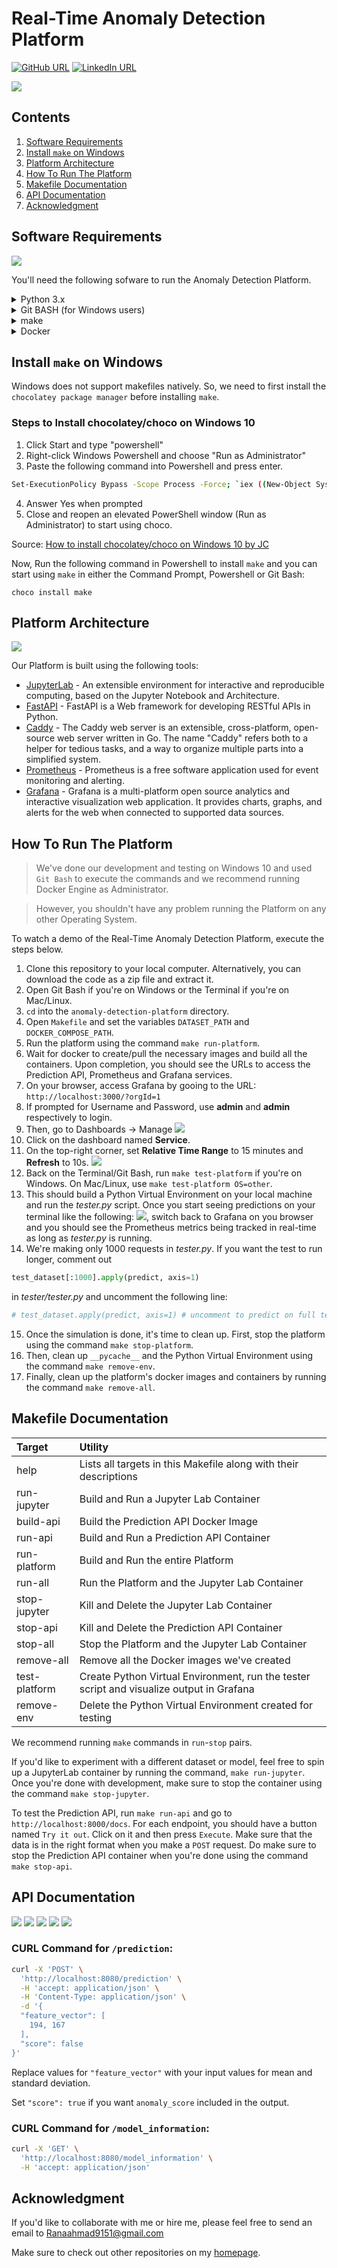 # Real-Time Anomaly Detection Platform

[![GitHub URL](https://img.shields.io/badge/author-Ahmad%20Saeed-brightgreen)](https://github.com/Ranaahmad9151)
[![LinkedIn URL](https://img.shields.io/badge/-Ahmad%20Saeed-blue?style=flat&logo=linkedin)](https://www.linkedin.com/in/rana-ahmad-data-scientist/)

![](images/dashboard-gif.gif)

## Contents

1. [Software Requirements](https://github.com/Ranaahmad9151/anomaly-detection-platform#software-requirements)
2. [Install `make` on Windows](https://github.com/Ranaahmad9151/anomaly-detection-platform#install-make-on-windows)
3. [Platform Architecture](https://github.com/Ranaahmad9151/anomaly-detection-platform#platform-architecture)
4. [How To Run The Platform](https://github.com/Ranaahmad9151/anomaly-detection-platform#how-to-run-the-platform)
5. [Makefile Documentation](https://github.com/Ranaahmad9151/anomaly-detection-platform#makefile-documentation)
6. [API Documentation](https://github.com/Ranaahmad9151/anomaly-detection-platform#api-documentation)
7. [Acknowledgment](https://github.com/Ranaahmad9151/anomaly-detection-platform#acknowledgment)

## Software Requirements

![](images/anomaly-platform-prereq.png)

You'll need the following sofware to run the Anomaly Detection Platform.

<details>
<summary> Python 3.x </summary>

![](images/python-logo.png)

Python is an interpreted high-level general-purpose programming language. Its design philosophy emphasizes code readability with its use of significant indentation. Its language constructs as well as its object-oriented approach aim to help programmers write clear, logical code for small and large-scale projects.

Python comes pre-installed with most Linux and Mac Systems. To install Python, follow the instructions provided here: https://www.python.org/downloads/

Please make sure you install a version of Python 3.x

</details>

<details>
<summary> Git BASH (for Windows users) </summary>

![](images/git-bash.jpg)

Git BASH is an application for Microsoft Windows environments which provides an emulation layer for a Git command line experience.

Install Git BASH if you're on a Windows machine by following the instructions here: https://gitforwindows.org/

</details>

<details>
<summary> make </summary>

![](images/gnu-make.png)

GNU Make is a tool which controls the generation of executables and other non-source files of a program from the program's source files.

Follow the instructions in the [Install make on Windows](https://github.com/Ranaahmad9151/anomaly-detection-platform#install-make-on-windows) section to install `make` on Windows.

To install `make` on Linux, follow the instructions listed on GNU's website: https://www.gnu.org/software/make/

</details>

<details>
<summary> Docker </summary>

![](images/docker-logo.jpg)

Docker is a set of platform as a service products that use OS-level virtualization to deliver software in packages called containers.

To install Docker, follow the instructions listed on Docker's website: https://docs.docker.com/desktop/#download-and-install

</details>

## Install `make` on Windows

Windows does not support makefiles natively. So, we need to first install the `chocolatey package manager` before installing `make`.

### Steps to Install chocolatey/choco on Windows 10

1. Click Start and type "powershell"
2. Right-click Windows Powershell and choose "Run as Administrator"
3. Paste the following command into Powershell and press enter.

```bash
Set-ExecutionPolicy Bypass -Scope Process -Force; `iex ((New-Object System.Net.WebClient).DownloadString('https://chocolatey.org/install.ps1'))
```

4. Answer Yes when prompted
5. Close and reopen an elevated PowerShell window (Run as Administrator) to start using choco.

Source: [How to install chocolatey/choco on Windows 10 by JC](https://jcutrer.com/windows/install-chocolatey-choco-windows10)

Now, Run the following command in Powershell to install `make` and you can start using `make` in either the Command Prompt, Powershell or Git Bash:

```
choco install make
```

## Platform Architecture

![](images/architecture-square-grey-background-monitoring-block.png)

Our Platform is built using the following tools:

- [JupyterLab](https://jupyter.org/) - An extensible environment for interactive and reproducible computing, based on the Jupyter Notebook and Architecture.
- [FastAPI](https://fastapi.tiangolo.com/) - FastAPI is a Web framework for developing RESTful APIs in Python.
- [Caddy](https://caddyserver.com/) - The Caddy web server is an extensible, cross-platform, open-source web server written in Go. The name "Caddy" refers both to a helper for tedious tasks, and a way to organize multiple parts into a simplified system.
- [Prometheus](https://prometheus.io/) - Prometheus is a free software application used for event monitoring and alerting.
- [Grafana](https://grafana.com/) - Grafana is a multi-platform open source analytics and interactive visualization web application. It provides charts, graphs, and alerts for the web when connected to supported data sources.

## How To Run The Platform

> We've done our development and testing on Windows 10 and used `Git Bash` to execute the commands and we recommend running Docker Engine as Administrator.

> However, you shouldn't have any problem running the Platform on any other Operating System.

To watch a demo of the Real-Time Anomaly Detection Platform, execute the steps below.

1. Clone this repository to your local computer. Alternatively, you can download the code as a zip file and extract it.
2. Open Git Bash if you're on Windows or the Terminal if you're on Mac/Linux.
3. `cd` into the `anomaly-detection-platform` directory.
4. Open `Makefile` and set the variables `DATASET_PATH` and `DOCKER_COMPOSE_PATH`.
5. Run the platform using the command `make run-platform`.
6. Wait for docker to create/pull the necessary images and build all the containers. Upon completion, you should see the URLs to access the Prediction API, Prometheus and Grafana services.
7. On your browser, access Grafana by gooing to the URL: `http://localhost:3000/?orgId=1`
8. If prompted for Username and Password, use **admin** and **admin** respectively to login.
9. Then, go to Dashboards -> Manage ![](images/grafana-dashboards-manage.png)
10. Click on the dashboard named **Service**.
11. On the top-right corner, set **Relative Time Range** to 15 minutes and **Refresh** to 10s. ![](images/grafana-time.png)
12. Back on the Terminal/Git Bash, run `make test-platform` if you're on Windows. On Mac/Linux, use `make test-platform OS=other`.
13. This should build a Python Virtual Environment on your local machine and run the _tester.py_ script. Once you start seeing predictions on your terminal like the following: ![](images/pred.png), switch back to Grafana on you browser and you should see the Prometheus metrics being tracked in real-time as long as _tester.py_ is running.
14. We're making only 1000 requests in _tester.py_. If you want the test to run longer, comment out

```python
test_dataset[:1000].apply(predict, axis=1)
```

in _tester/tester.py_ and uncomment the following line:

```python
# test_dataset.apply(predict, axis=1) # uncomment to predict on full test set
```

15. Once the simulation is done, it's time to clean up. First, stop the platform using the command `make stop-platform`.
16. Then, clean up `__pycache__` and the Python Virtual Environment using the command `make remove-env`.
17. Finally, clean up the platform's docker images and containers by running the command `make remove-all`.

## Makefile Documentation

| Target        | Utility                                                                                  |
| :------------ | :--------------------------------------------------------------------------------------- |
| help          | Lists all targets in this Makefile along with their descriptions                         |
| run-jupyter   | Build and Run a Jupyter Lab Container                                                    |
| build-api     | Build the Prediction API Docker Image                                                    |
| run-api       | Build and Run a Prediction API Container                                                 |
| run-platform  | Build and Run the entire Platform                                                        |
| run-all       | Run the Platform and the Jupyter Lab Container                                           |
| stop-jupyter  | Kill and Delete the Jupyter Lab Container                                                |
| stop-api      | Kill and Delete the Prediction API Container                                             |
| stop-all      | Stop the Platform and the Jupyter Lab Container                                          |
| remove-all    | Remove all the Docker images we've created                                               |
| test-platform | Create Python Virtual Environment, run the tester script and visualize output in Grafana |
| remove-env    | Delete the Python Virtual Environment created for testing                                |

We recommend running `make` commands in `run`-`stop` pairs.

If you'd like to experiment with a different dataset or model, feel free to spin up a JupyterLab container by running the command, `make run-jupyter`. Once you're done with development, make sure to stop the container using the command `make stop-jupyter`.

To test the Prediction API, run `make run-api` and go to `http://localhost:8000/docs`. For each endpoint, you should have a button named `Try it out`. Click on it and then press `Execute`. Make sure that the data is in the right format when you make a `POST` request. Do make sure to stop the Prediction API container when you're done using the command `make stop-api`.

## API Documentation

![](images/api-documentation-1.png)
![](images/api-documentation-2.png)
![](images/api-documentation-3.png)
![](images/api-documentation-4.png)
![](images/api-documentation-5.png)

### CURL Command for `/prediction`:

```bash
curl -X 'POST' \
  'http://localhost:8080/prediction' \
  -H 'accept: application/json' \
  -H 'Content-Type: application/json' \
  -d '{
  "feature_vector": [
    194, 167
  ],
  "score": false
}'
```

Replace values for `"feature_vector"` with your input values for mean and standard deviation.

Set `"score": true` if you want `anomaly_score` included in the output.

### CURL Command for `/model_information`:

```bash
curl -X 'GET' \
  'http://localhost:8080/model_information' \
  -H 'accept: application/json'
```

## Acknowledgment

If you'd like to collaborate with me or hire me, please feel free to send an email to Ranaahmad9151@gmail.com

Make sure to check out other repositories on my [homepage](https://github.com/Ranaahmad9151).

